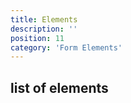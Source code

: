 ```yaml
---
title: Elements
description: ''
position: 11
category: 'Form Elements'
---
```


## list of elements
